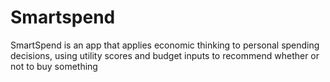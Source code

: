 # Smartspend
SmartSpend is an app that applies economic thinking to personal spending decisions, using utility scores and budget inputs to recommend whether or not to buy something
